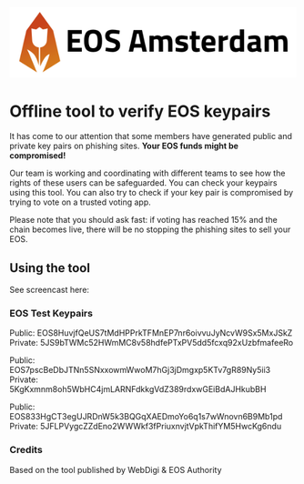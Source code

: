 ![](images/eos-amsterdam-vertical-big.png)

# Offline tool to verify EOS keypairs

It has come to our attention that some members have generated public and private key pairs on phishing sites. **Your EOS funds might be compromised!**

Our team is working and coordinating with different teams to see how
the rights of these users can be safeguarded. You can check your
keypairs using this tool.  You can also try to check if your key pair
is compromised by trying to vote on a trusted voting app.

Please note that you should ask fast: if voting has reached 15% and the chain
becomes live, there will be no stopping the phishing sites to sell your EOS.

## Using the tool

See screencast here:

### EOS Test Keypairs

Public: EOS8HuvjfQeUS7tMdHPPrkTFMnEP7nr6oivvuJyNcvW9Sx5MxJSkZ
Private: 5JS9bTWMc52HWmMC8v58hdfePTxPV5dd5fcxq92xUzbfmafeeRo

Public: EOS7pscBeDbJTNn5SNxxowmWwoM7hGj3jDmgxp5KTv7gR89Ny5ii3
Private: 5KgKxmnm8oh5WbHC4jmLARNFdkkgVdZ389rdxwGEiBdAJHkubBH

Public: EOS833HgCT3egUJRDnW5k3BQGqXAEDmoYo6q1s7wWnovn6B9Mb1pd
Private: 5JFLPVygcZZdEno2WWWkf3fPriuxnvjtVpkThifYM5HwcKg6ndu

### Credits

Based on the tool published by WebDigi & EOS Authority
